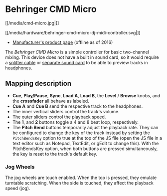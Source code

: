 # Behringer CMD Micro

[[/media/cmd-micro.jpg|]]

[[/media/hardware/behringer-cmd-micro-dj-midi-controller.svg|]]

  - [Manufacturer's product
    page](https://www.music-group.com/Categories/Behringer/Computer-Audio/DJ-Controllers/CMD-MICRO/p/P0AJR/)
    (offline as of 2016)

The *Behringer CMD Micro* is a simple controller for basic two-channel
mixing. This device does not have a built in sound card, so it would
require a [splitter cable](hardware-compatibility.md#splitter%20cables)
or [separate sound card](hardware-compatibility.md#usb%20sound%20cards)
to be able to preview tracks in headphones.

## Mapping description

  - **Cue**, **Play/Pause**, **Sync**, **Load A**, **Load B**, the
    **Level** / **Browse** knobs, and the **crossfader** all behave as
    labeled.
  - **Cue A** and **Cue B** send the respective track to the headphones.
  - The inner vertical sliders control the track's volume.
  - The outer sliders control the playback speed.
  - The **1**, and **2** buttons toggle a 4 and 8 beat loop,
    respectively.
  - The **Pitch Bend** buttons temporarily adjust the playback rate.
    They can be configured to change the key of the track instead by
    setting the `PitchBendsKey` option to true at the top of the JS file
    (open the JS file in a text editor such as Notepad, TextEdit, or
    gEdit to change this). With the PitchBendsKey option, when both
    buttons are pressed simultaneously, the key is reset to the track's
    default key.

### Jog Wheels

The jog wheels are touch enabled. When the top is pressed, they emulate
turntable scratching. When the side is touched, they affect the playback
speed (jog).
